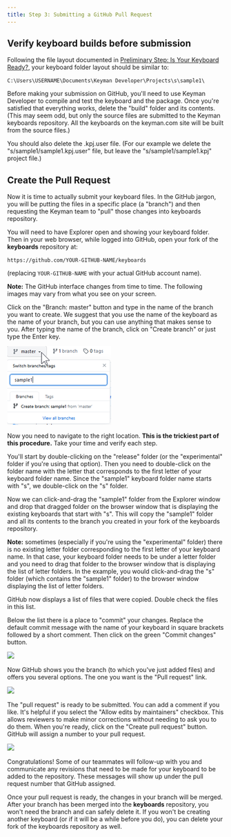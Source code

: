 ```yaml
---
title: Step 3: Submitting a GitHub Pull Request
---
```

## Verify keyboard builds before submission

Following the file layout documented in [Preliminary Step: Is Your Keyboard Ready?](step-0), 
your keyboard folder layout should be similar to:

```
C:\Users\USERNAME\Documents\Keyman Developer\Projects\s\sample1\
```

Before making your submission on GitHub, 
you'll need to use Keyman Developer to compile and test the keyboard and the package. 
Once you're satisfied that everything works, 
delete the "build" folder and its contents. 
(This may seem odd, but only the source files are submitted to the Keyman keyboards repository. 
All the keyboards on the keyman.com site will be built from the source files.) 

You should also delete the .kpj.user file. 
(For our example we delete the "s/sample1/sample1.kpj.user" file, 
but leave the "s/sample1/sample1.kpj" project file.)

## Create the Pull Request

Now it is time to actually submit your keyboard files. 
In the GitHub jargon, you will be putting the files in a specific place (a "branch") 
and then requesting the Keyman team to "pull" those changes into keyboards repository. 

You will need to have Explorer open and showing your keyboard folder. 
Then in your web browser, while logged into GitHub, 
open your fork of the **keyboards** repository at:

```
https://github.com/YOUR-GITHUB-NAME/keyboards
```

(replacing `YOUR-GITHUB-NAME` with your actual GitHub account name).

**Note:** The GitHub interface changes from time to time. The following images may vary from what you see on your screen.

Click on the "Branch: master" button and type in the name of the branch you want to create. 
We suggest that you use the name of the keyboard as the name of your branch, 
but you can use anything that makes sense to you. 
After typing the name of the branch, click on "Create branch" or just type the Enter key.

![](../../../cdn/dev/img/developer/keyboards/github-create-branch.png)

Now you need to navigate to the right location. 
**This is the trickiest part of this procedure.**
Take your time and verify each step.

You'll start by double-clicking on the "release" folder 
(or the "experimental" folder if you're using that option). 
Then you need to double-click on the folder name with the letter 
that corresponds to the first letter of your keyboard folder name. 
Since the "sample1" keyboard folder name starts with "s", we double-click on the "s" folder.

Now we can click-and-drag the "sample1" folder from the Explorer window and drop that dragged folder 
on the browser window that is displaying the existing keyboards that start with "s". 
This will copy the "sample1" folder and all its contents to the branch you created in your fork of the keyboards repository.

**Note:** sometimes (especially if you're using the "experimental" folder) 
there is no existing letter folder corresponding to the first letter of your keyboard name. 
In that case, your keyboard folder needs to be under a letter folder 
and you need to drag that folder to the browser window that is displaying the list of letter folders. 
In the example, you would click-and-drag the "s" folder (which contains the "sample1" folder) 
to the browser window displaying the list of letter folders.

GitHub now displays a list of files that were copied.
Double check the files in this list.

Below the list there is a place to "commit" your changes. 
Replace the default commit message with the name of your keyboard in square brackets followed by a short comment. 
Then click on the green "Commit changes" button.

![]("../../../cdn/dev/img/developer/keyboards/github-commit-message.png")

Now GitHub shows you the branch (to which you've just added files) and offers you several options. 
The one you want is the "Pull request" link.

![]("../../../cdn/dev/img/developer/keyboards/github-pull-request-start.png")

The "pull request" is ready to be submitted. 
You can add a comment if you like. 
It's helpful if you select the "Allow edits by maintainers" checkbox. 
This allows reviewers to make minor corrections without needing to ask you to do them. 
When you're ready, click on the "Create pull request" button. 
GitHub will assign a number to your pull request.

![]("../../../cdn/dev/img/developer/keyboards/github-pull-request-final.png")

Congratulations! Some of our teammates will follow-up with you and communicate 
any revisions that need to be made for your keyboard to be added to the repository. 
These messages will show up under the pull request number that GitHub assigned.

Once your pull request is ready, the changes in your branch will be merged. 
After your branch has been merged into the **keyboards** repository, 
you won't need the branch and can safely delete it. 
If you won't be creating another keyboard (or if it will be a while before you do), 
you can delete your fork of the keyboards repository as well.
